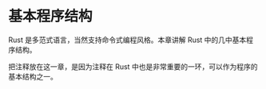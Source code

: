 # 基本程序结构

Rust 是多范式语言，当然支持命令式编程风格。本章讲解 Rust 中的几中基本程序结构。

把注释放在这一章，是因为注释在 Rust 中也是非常重要的一环，可以作为程序的基本结构之一。


